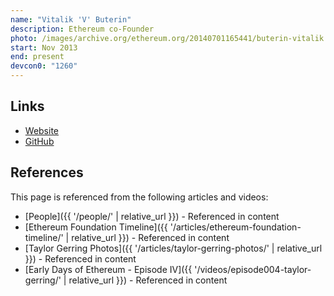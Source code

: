 ```yaml
---
name: "Vitalik 'V' Buterin"
description: Ethereum co-Founder
photo: /images/archive.org/ethereum.org/20140701165441/buterin-vitalik.jpg
start: Nov 2013
end: present
devcon0: "1260"
---
```


## Links

- [Website](https://vitalik.eth.limo/)
- [GitHub](https://github.com/vbuterin)

## References

This page is referenced from the following articles and videos:

- [People]({{ '/people/' | relative_url }}) - Referenced in content
- [Ethereum Foundation Timeline]({{ '/articles/ethereum-foundation-timeline/' | relative_url }}) - Referenced in content
- [Taylor Gerring Photos]({{ '/articles/taylor-gerring-photos/' | relative_url }}) - Referenced in content
- [Early Days of Ethereum - Episode IV]({{ '/videos/episode004-taylor-gerring/' | relative_url }}) - Referenced in content
